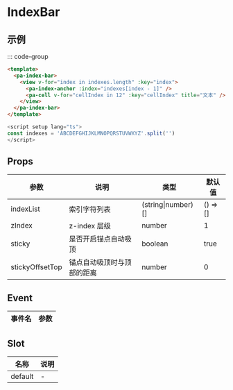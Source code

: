 # IndexBar

## 示例

<!--codes start-->

::: code-group

```html [template]
<template>
  <pa-index-bar>
    <view v-for="index in indexes.length" :key="index">
      <pa-index-anchor :index="indexes[index - 1]" />
      <pa-cell v-for="cellIndex in 12" :key="cellIndex" title="文本" />
    </view>
  </pa-index-bar>
</template>
```
```ts [script]
<script setup lang="ts">
const indexes = 'ABCDEFGHIJKLMNOPQRSTUVWXYZ'.split('')
</script>
```

<!--codes end-->

## Props

<!--props start-->

| 参数 | 说明 | 类型 | 默认值 |
| --- | ----- | --- | --- |
| indexList | 索引字符列表 | (string\|number)[] |  () => [] |
| zIndex | z-index 层级 | number |  1 |
| sticky | 是否开启锚点自动吸顶 | boolean |  true |
| stickyOffsetTop | 锚点自动吸顶时与顶部的距离 | number |  0 |

<!--props end-->

## Event

<!--event start-->

| 事件名 | 参数 |
| --- | --- |


<!--event end-->

## Slot

<!--slot start-->

| 名称 | 说明 |
| --- | --- |
| default | - |

<!--slot end-->

